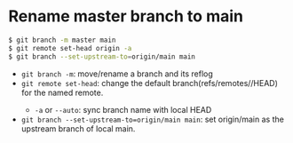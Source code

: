 # Rename master branch to main

```sh
$ git branch -m master main
$ git remote set-head origin -a
$ git branch --set-upstream-to=origin/main main
```

- `git branch -m`: move/rename a branch and its reflog
- `git remote set-head`: change the default branch(refs/remotes/<name>/HEAD) for the named remote.
    - `-a` or `--auto`: sync branch name with local HEAD
- `git branch --set-upstream-to=origin/main main`: set origin/main as the upstream branch of local main.
